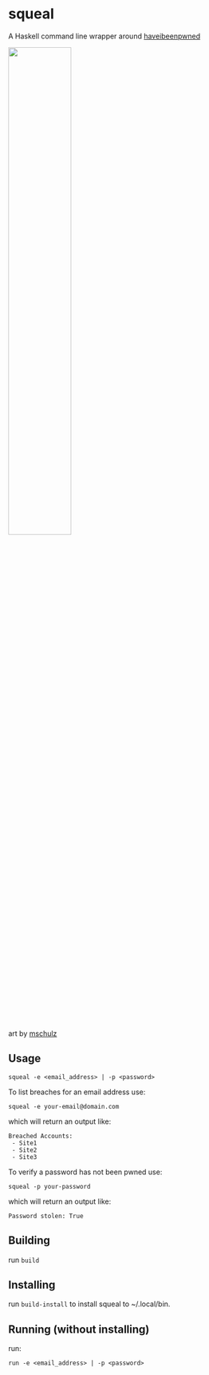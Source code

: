 # squeal

A Haskell command line wrapper around [haveibeenpwned](https://haveibeenpwned.com/)

<img src="https://cdn-images.threadless.com/threadless-media/artist_shops/shops/mschulz/products/543391/shirt-1525831426-c3a864fd1617ef517aaba968668605f6.png?v=3&d=eyJvbmx5X21ldGEiOiBmYWxzZSwgImZvcmNlIjogZmFsc2UsICJvcHMiOiBbWyJ0cmltIiwgW2ZhbHNlLCBmYWxzZV0sIHt9XSwgWyJyZXNpemUiLCBbXSwgeyJ3aWR0aCI6IDk5Ni4wLCAiYWxsb3dfdXAiOiBmYWxzZSwgImhlaWdodCI6IDk5Ni4wfV0sIFsiY2FudmFzX2NlbnRlcmVkIiwgWzEyMDAsIDEyMDBdLCB7ImJhY2tncm91bmQiOiAiZmZmZmZmIn1dLCBbInJlc2l6ZSIsIFsxNjAwXSwge31dLCBbImNhbnZhc19jZW50ZXJlZCIsIFsxNjAwLCAxNjAwLCAiI2ZmZmZmZiJdLCB7fV0sIFsiZW5jb2RlIiwgWyJqcGciLCA4NV0sIHt9XV19" width="50%" height="50%" />

art by [mschulz](https://www.threadless.com/discover/s/mschulz)

## Usage

```
squeal -e <email_address> | -p <password>
```

To list breaches for an email address use:

```
squeal -e your-email@domain.com
```

which will return an output like:

```
Breached Accounts:
 - Site1
 - Site2
 - Site3
```

To verify a password has not been pwned use:


```
squeal -p your-password
```

which will return an output like:

```
Password stolen: True
```

## Building

run `build`

## Installing

run `build-install` to install squeal to ~/.local/bin.

## Running (without installing)

run:

```
run -e <email_address> | -p <password>
```
